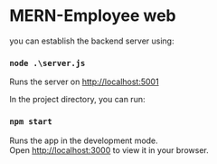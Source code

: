 # MERN-Employee web

you can establish the backend server using:

### `node .\server.js`

Runs the server on [http://localhost:5001](http://localhost:5001) 

In the project directory, you can run:

### `npm start`

Runs the app in the development mode.\
Open [http://localhost:3000](http://localhost:3000) to view it in your browser.

